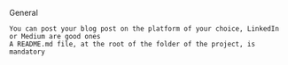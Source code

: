 General

    You can post your blog post on the platform of your choice, LinkedIn or Medium are good ones
    A README.md file, at the root of the folder of the project, is mandatory
